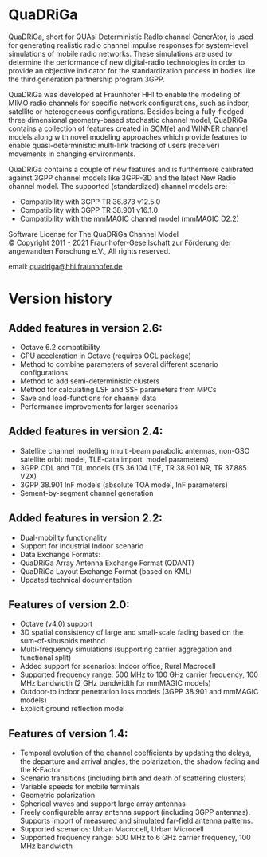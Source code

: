 # QuaDRiGa
QuaDRiGa, short for QUAsi Deterministic RadIo channel GenerAtor, is used for generating realistic radio channel impulse responses for system-level simulations of mobile radio networks. These simulations are used to determine the performance of new digital-radio technologies in order to provide an objective indicator for the standardization process in bodies like the third generation partnership program 3GPP.

QuaDRiGa was developed at Fraunhofer HHI to enable the modeling of MIMO radio channels for specific network configurations, such as indoor, satellite or heterogeneous configurations. Besides being a fully-fledged three dimensional geometry-based stochastic channel model, QuaDRiGa contains a collection of features created in SCM(e) and WINNER channel models along with novel modeling approaches which provide features to enable quasi-deterministic multi-link tracking of users (receiver) movements in changing environments.

QuaDRiGa contains a couple of new features and is furthermore calibrated against 3GPP channel models like 3GPP-3D and the latest New Radio channel model. The supported (standardized) channel models are:

* Compatibility with 3GPP TR 36.873 v12.5.0
* Compatibility with 3GPP TR 38.901 v16.1.0
* Compatibility with the mmMAGIC channel model (mmMAGIC D2.2)

Software License for The QuaDRiGa Channel Model  
© Copyright 2011 - 2021 Fraunhofer-Gesellschaft zur Förderung der angewandten Forschung e.V., All rights reserved.

email: quadriga@hhi.fraunhofer.de

# Version history
## Added features in version 2.6:

* Octave 6.2 compatibility
* GPU acceleration in Octave (requires OCL package)
* Method to combine parameters of several different scenario configurations
* Method to add semi-deterministic clusters
* Method for calculating LSF and SSF parameters from MPCs
* Save and load-functions for channel data
* Performance improvements for larger scenarios

## Added features in version 2.4:

* Satellite channel modelling (multi-beam parabolic antennas, non-GSO satellite orbit model, TLE-data import, model parameters)
* 3GPP CDL and TDL models (TS 36.104 LTE, TR 38.901 NR, TR 37.885 V2X)
* 3GPP 38.901 InF models (absolute TOA model, InF parameters)
* Sement-by-segment channel generation

## Added features in version 2.2:

* Dual-mobility functionality
* Support for Industrial Indoor scenario
* Data Exchange Formats:
* QuaDRiGa Array Antenna Exchange Format (QDANT)
* QuaDRiGa Layout Exchange Format (based on KML)
* Updated technical documentation

## Features of version 2.0:

* Octave (v4.0) support
* 3D spatial consistency of large and small-scale fading based on the sum-of-sinusoids method
* Multi-frequency simulations (supporting carrier aggregation and functional split)
* Added support for scenarios: Indoor office, Rural Macrocell
* Supported frequency range: 500 MHz to 100 GHz carrier frequency, 100 MHz bandwidth  (2 GHz bandwidth for mmMAGIC models)
* Outdoor-to indoor penetration loss models (3GPP 38.901 and mmMAGIC models)
* Explicit ground reflection model

## Features of  version 1.4:

* Temporal evolution of the channel coefficients by updating the delays, the departure and arrival angles, the polarization, the shadow fading and the K-Factor
* Scenario transitions (including birth and death of scattering clusters)
* Variable speeds for mobile terminals
* Geometric polarization
* Spherical waves and support large array antennas
* Freely configurable array antenna support (including 3GPP antennas). Supports import of measured and simulated far-field antenna patterns.
* Supported scenarios: Urban Macrocell, Urban Microcell
* Supported frequency range: 500 MHz to 6 GHz carrier frequency, 100 MHz bandwidth
